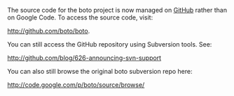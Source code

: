 The source code for the boto project is now managed on [GitHub](http://github.com/) rather than on Google Code.  To access the source code, visit:

http://github.com/boto/boto.

You can still access the GitHub repository using Subversion tools.  See:

http://github.com/blog/626-announcing-svn-support

You can also still browse the original boto subversion repo here:

http://code.google.com/p/boto/source/browse/